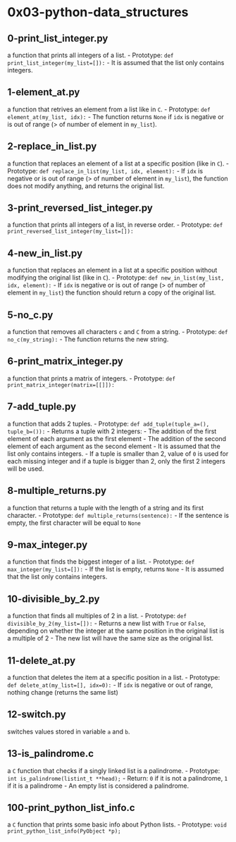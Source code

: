 # __0x03-python-data_structures__

## 0-print_list_integer.py

a function that prints all integers of a list.
    - Prototype: `def print_list_integer(my_list=[]):`
    - It is assumed that the list only contains integers.

## 1-element_at.py

a function that retrives an element from a list like in `C`.
    - Prototype: `def element_at(my_list, idx):`
    - The function returns `None` if `idx` is negative or is out of range (> of number of element in `my_list`).

## 2-replace_in_list.py

a function that replaces an element of a list at a specific position (like in `C`).
    - Prototype: `def replace_in_list(my_list, idx, element):`
    - If `idx` is negative or is out of range (> of number of element in `my_list`), the function does not modify anything, and returns the original list.

## 3-print_reversed_list_integer.py

a function that prints all integers of a list, in reverse order.
    - Prototype: `def print_reversed_list_integer(my_list=[]):`

## 4-new_in_list.py

a function that replaces an element in a list at a specific position without modifying the original list (like in `C`).
    - Prototype: `def new_in_list(my_list, idx, element):`
    - If `idx` is negative or is out of range (> of number of element in `my_list`) the function should return a copy of the original list.

## 5-no_c.py

a function that removes all characters `c` and `C` from a string.
    - Prototype: `def no_c(my_string):`
    - The function returns the new string.

## 6-print_matrix_integer.py

a function that prints a matrix of integers.
    - Prototype: `def print_matrix_integer(matrix=[[]]):`

## 7-add_tuple.py

a  function that adds 2 tuples.
    - Prototype: `def add_tuple(tuple_a=(), tuple_b=()):`
    - Returns a tuple with 2 integers:
        - The addition of the first element of each argument as the first element
        - The addition of the second element of each argument as the second element
    - It is assumed that the list only contains integers.
    - If a tuple is smaller than 2, value of `0` is used for each missing integer and if a tuple is bigger than 2, only the first 2 integers will be used.

## 8-multiple_returns.py

a function that returns a tuple with the length of a string and its first character.
    - Prototype: `def multiple_returns(sentence):`
    - If the sentence is empty, the first character will be equal to `None`

## 9-max_integer.py

a function that finds the biggest integer of a list.
    - Prototype: `def max_integer(my_list=[]):`
    - If the list is empty, returns `None`
    - It is assumed that the list only contains integers.

## 10-divisible_by_2.py

a function that finds all multiples of 2 in a list.
    - Prototype: `def divisible_by_2(my_list=[]):`
    - Returns a new list with `True` or `False`, depending on whether the integer at the same position in the original list is a multiple of 2
    - The new list will have the same size as the original list.

## 11-delete_at.py

a function that deletes the item at a specific position in a list.
    - Prototype: `def delete_at(my_list=[], idx=0):`
    - If `idx` is negative or out of range, nothing change (returns the same list)

## 12-switch.py

switches values stored in variable `a` and `b`.

## 13-is_palindrome.c

a `C` function that checks if a singly linked list is a palindrome.
    - Prototype: `int is_palindrome(listint_t **head);`
    - Return: `0` if it is not a palindrome, `1` if it is a palindrome
    - An empty list is considered a palindrome.

## 100-print_python_list_info.c

a `C` function that prints some basic info about Python lists.
    - Prototype: `void print_python_list_info(PyObject *p);`
